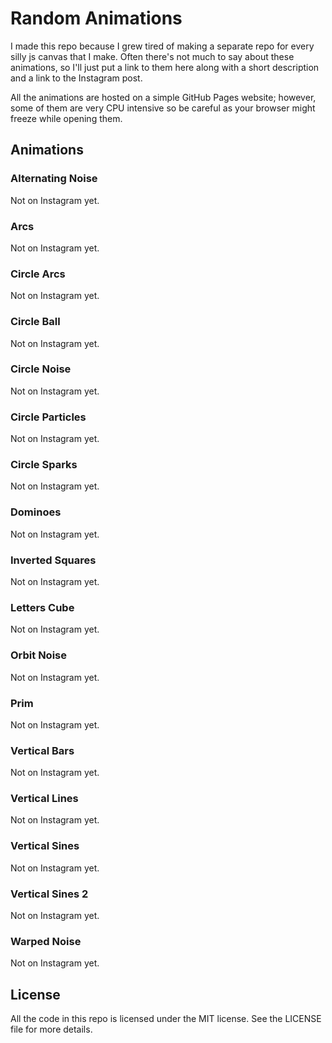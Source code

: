 # Random Animations

I made this repo because I grew tired of making a separate repo for every silly js canvas that I make.
Often there's not much to say about these animations, so I'll just put a link to them here along with a short description and a link to the Instagram post.

All the animations are hosted on a simple GitHub Pages website; however, some of them are very CPU intensive so be careful as your browser might freeze while opening them.

## Animations

### Alternating Noise

Not on Instagram yet.

### Arcs

Not on Instagram yet.

### Circle Arcs

Not on Instagram yet.

### Circle Ball

Not on Instagram yet.

### Circle Noise

Not on Instagram yet.

### Circle Particles

Not on Instagram yet.

### Circle Sparks

Not on Instagram yet.

### Dominoes

Not on Instagram yet.

### Inverted Squares

Not on Instagram yet.

### Letters Cube

Not on Instagram yet.

### Orbit Noise

Not on Instagram yet.

### Prim

Not on Instagram yet.

### Vertical Bars

Not on Instagram yet.

### Vertical Lines

Not on Instagram yet.

### Vertical Sines

Not on Instagram yet.

### Vertical Sines 2

Not on Instagram yet.

### Warped Noise

Not on Instagram yet.

## License

All the code in this repo is licensed under the MIT license. See the LICENSE file for more details.
